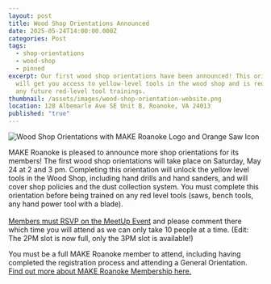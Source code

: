 ```yaml
---
layout: post
title: Wood Shop Orientations Announced
date: 2025-05-24T14:00:00.000Z
categories: Post
tags:
  - shop-orientations
  - wood-shop
  - pinned
excerpt: Our first wood shop orientations have been announced! This orientation
  will get you access to yellow-level tools in the wood shop and is required for
  any future red-level tool trainings.
thumbnail: /assets/images/wood-shop-orientation-website.png
location: 128 Albemarle Ave SE Unit B, Roanoke, VA 24013
published: "true"
---
```

![Wood Shop Orientations with MAKE Roanoke Logo and Orange Saw Icon](/assets/images/wood-shop-orientation-website.png)

MAKE Roanoke is pleased to announce more shop orientations for its members! The first wood shop orientations will take place on Saturday, May 24 at 2 and 3 pm. Completing this orientation will unlock the yellow level tools in the Wood Shop, including hand drills and hand sanders, and will cover shop policies and the dust collection system. You must complete this orientation before being trained on any red level tools (saws, bench tools, any hand power tool with a blade).\
\
[Members must RSVP on the MeetUp Event](https://www.meetup.com/make-roanoke/events/307956815/?slug=make-roanoke&eventId=307956815&isFirstPublish=true) and please comment there which time you will attend as we can only take 10 people at a time. (Edit: The 2PM slot is now full, only the 3PM slot is available!)

You must be a full MAKE Roanoke member to attend, including having completed the registration process and attending a General Orientation. [Find out more about MAKE Roanoke Membership here.](https://makeroanoke.org/membership/)
